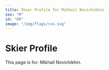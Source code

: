 ```yaml
---
title: Skier Profile for Mikhail Novichikhin
sex: "M"
id: "89"
image: "/img/flags/rus.svg" 
---
```


# Skier Profile

This page is for: Mikhail Novichikhin.
    